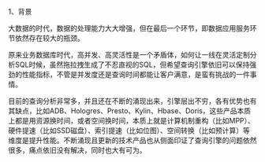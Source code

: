
1、背景

大数据的时代，数据的处理能力大大增强，但在最后一个环节，即数据应用服务环节依然存在较大的瓶颈。

原来业务数据库时代，高并发、高灵活性是一个矛盾体，如何让一线在灵活定制分析SQL时候，虽然拖拉拽生成了不忍直视的SQL，但希望查询引擎依旧可以保持强劲的性能指标，不管是并发度还是查询时间都能让客户满意，是蛮有挑战的一件事情。

目前的查询分析非常多，并且还在不断的涌现出来，引擎层出不穷，各有优势也有其缺点，比如ADB、Hologres、Presto、Kylin、Hbase、Doris，这些产品本质上都是用资源换时间，或者空间换时间，本质上就是计算机制重构（比如MPP）、硬件提速（比如SSD磁盘）、索引提速（比如位图）、空间转换（比如预计算）等维度是提升性能。不断涌现且更新的技术产品也从侧面印证了查询引擎的问题依然很多，痛点依旧没有解决，同时也大有可为。

